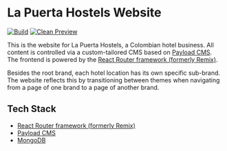 # La Puerta Hostels Website

[![Build](https://github.com/felixmokross/lapuertahostels/actions/workflows/build.yml/badge.svg)](https://github.com/felixmokross/lapuertahostels/actions/workflows/build.yml)
[![Clean Preview](https://github.com/felixmokross/lapuertahostels/actions/workflows/clean-preview.yml/badge.svg)](https://github.com/felixmokross/lapuertahostels/actions/workflows/clean-preview.yml)

This is the website for La Puerta Hostels, a Colombian hotel business. All
content is controlled via a custom-tailored CMS based on
[Payload CMS](https://payloadcms.com/). The frontend is powered by the
[React Router framework (formerly Remix)](https://reactrouter.com).

Besides the root brand, each hotel location has its own specific sub-brand. The
website reflects this by transitioning between themes when navigating from a
page of one brand to a page of another brand.

## Tech Stack

- [React Router framework (formerly Remix)](https://reactrouter.com/)
- [Payload CMS](https://payloadcms.com/)
- [MongoDB](https://www.mongodb.com/)
